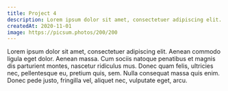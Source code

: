 ```yaml
---
title: Project 4
description: Lorem ipsum dolor sit amet, consectetuer adipiscing elit. Aenean commodo ligula eget dolor.
createdAt: 2020-11-01
image: https://picsum.photos/200/200
---
```

Lorem ipsum dolor sit amet, consectetuer adipiscing elit. Aenean commodo ligula eget dolor. Aenean massa. Cum sociis natoque penatibus et magnis dis parturient montes, nascetur ridiculus mus. Donec quam felis, ultricies nec, pellentesque eu, pretium quis, sem. Nulla consequat massa quis enim. Donec pede justo, fringilla vel, aliquet nec, vulputate eget, arcu.
